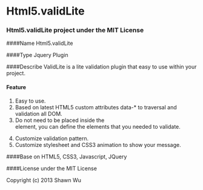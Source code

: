 Html5.validLite
=========

### Html5.validLite project under the MIT License

####Name 
Html5.validLite

####Type 
Jquery Plugin

####Describe
ValidLite is a lite validation plugin that easy to use within your project.

#### Feature 
1.	Easy to use.
2.	Based on latest HTML5 custom attributes data-* to traversal and validation all DOM.
3.	Do not need to be placed inside the <Form> element, you can define the elements that you needed to validate.
4.	Customize validation pattern.
5.	Customize stylesheet and CSS3 animation to show your message.

####Base on
HTML5, CSS3, Javascript, JQuery

####License
under the MIT License <p>Copyright (c) 2013 Shawn Wu
